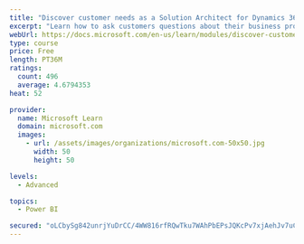```yaml
---
title: "Discover customer needs as a Solution Architect for Dynamics 365 and Power Platform"
excerpt: "Learn how to ask customers questions about their business processes and feature requirements to create a viable solution."
webUrl: https://docs.microsoft.com/en-us/learn/modules/discover-customer-needs/
type: course
price: Free
length: PT36M
ratings:
  count: 496
  average: 4.6794353
heat: 52

provider:
  name: Microsoft Learn
  domain: microsoft.com
  images:
    - url: /assets/images/organizations/microsoft.com-50x50.jpg
      width: 50
      height: 50

levels:
  - Advanced

topics:
  - Power BI

secured: "oLCbySg842unrjYuDrCC/4WW816rfRQwTku7WAhPbEPsJQKcPv7xjAehJv7uCiEx9KxaINc4TH2Qk5K4pjuTm3wgpy/jZRdeeEByGlLZRoLuFNRihoymE8t39VdKaGh7lUHqvCI9FmR6pfOfkdZXKVguwdqI2PmSe4fuo2sp9UkRbYXxyZrVdNEzPg6pmMn/CEbRxgrSQ3Tb5LHhZ+r7B7ESjU7kS6WHhG4+c+NSEVc2XhgyltMvT02KCClxOjAh1AdbpIS4Dloy9Rr+McGeYDRPIV3z12aLjZ3PuUrGhvDL7y8Qijc4Lm0XbGDXE2ikBKXeKpeihGS6jZDUt9A/pq6a6YeEgRzbHmPxIJ+pPnf2A3RD4VOUBYWWJOZLGKoJO/Nb9ZdxPvF3KbgRz1cndg7M2gvmCI4eX/AxBkb2fjQ=;SKk/VXVr8LvdnsYNxgz0Pw=="
---
```


